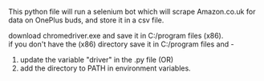 This python file will run a selenium bot which will scrape Amazon.co.uk for data on OnePlus buds, and store it in a csv file.

download chromedriver.exe and save it in C:/program files (x86).  
if you don't have the (x86) directory save it in C:/program files and -
1. update the variable "driver" in the .py file (OR)
2. add the directory to PATH in environment variables.
